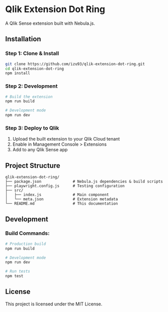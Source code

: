 # Qlik Extension Dot Ring

A Qlik Sense extension built with Nebula.js.

## Installation

### Step 1: Clone & Install

```bash
git clone https://github.com/izu93/qlik-extension-dot-ring.git
cd qlik-extension-dot-ring
npm install
```

### Step 2: Development

```bash
# Build the extension
npm run build

# Development mode
npm run dev
```

### Step 3: Deploy to Qlik

1. Upload the built extension to your Qlik Cloud tenant
2. Enable in Management Console > Extensions
3. Add to any Qlik Sense app

## Project Structure

```
qlik-extension-dot-ring/
├── package.json              # Nebula.js dependencies & build scripts
├── playwright.config.js      # Testing configuration
├── src/
│   ├── index.js              # Main component
│   └── meta.json             # Extension metadata
└── README.md                 # This documentation
```

## Development

### Build Commands:

```bash
# Production build
npm run build

# Development mode
npm run dev

# Run tests
npm test
```

## License

This project is licensed under the MIT License. 